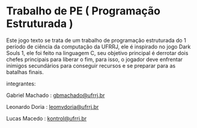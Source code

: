 # Trabalho de PE ( Programação Estruturada )
Este jogo texto se trata de um trabalho de programação estruturada do 1 período de ciência da computação da UFRRJ, ele é inspirado no jogo Dark Souls 1, ele foi feito na linguagem C, seu objetivo principal é derrotar dois chefes principais para liberar o fim, para isso, o jogador deve enfrentar inimigos secundários para conseguir recursos e se preparar para as batalhas finais.

integrantes:

Gabriel Machado : gbmachado@ufrrj.br

Leonardo Doria  : leomvdoria@ufrrj.br

Lucas Macedo    : kontrol@ufrrj.br
